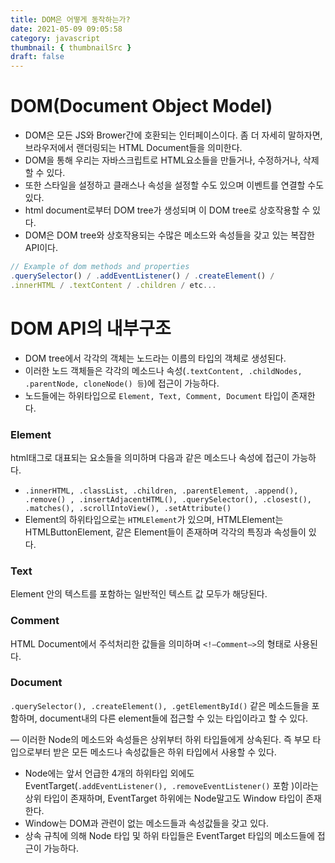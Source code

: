 ```yaml
---
title: DOM은 어떻게 동작하는가?
date: 2021-05-09 09:05:58
category: javascript
thumbnail: { thumbnailSrc }
draft: false
---
```


# DOM(Document Object Model)

- DOM은 모든 JS와 Brower간에 호환되는 인터페이스이다. 좀 더 자세히 말하자면, 브라우저에서 랜더링되는 HTML Document들을 의미한다.
- DOM을 통해 우리는 자바스크립트로 HTML요소들을 만들거나, 수정하거나, 삭제할 수 있다.
- 또한 스타일을 설정하고 클래스나 속성을 설정할 수도 있으며 이벤트를 연결할 수도 있다.
- html document로부터 DOM tree가 생성되며 이 DOM tree로 상호작용할 수 있다.
- DOM은 DOM tree와 상호작용되는 수많은 메소드와 속성들을 갖고 있는 복잡한 API이다.

```jsx
// Example of dom methods and properties
.querySelector() / .addEventListener() / .createElement() /
.innerHTML / .textContent / .children / etc...
```

# DOM API의 내부구조

- DOM tree에서 각각의 객체는 노드라는 이름의 타입의 객체로 생성된다.
- 이러한 노드 객체들은 각각의 메소드나 속성(`.textContent, .childNodes, .parentNode, cloneNode() 등`)에 접근이 가능하다.
- 노드들에는 하위타입으로 `Element, Text, Comment, Document` 타입이 존재한다.

### Element

html태그로 대표되는 요소들을 의미하며 다음과 같은 메소드나 속성에 접근이 가능하다.

- `.innerHTML, .classList, .children, .parentElement, .append(), .remove() , .insertAdjacentHTML(), .querySelector(), .closest(), .matches(), .scrollIntoView(), .setAttribute()`
- Element의 하위타입으로는 `HTMLElement`가 있으며, HTMLElement는 HTMLButtonElement, 같은 Element들이 존재하며 각각의 특징과 속성들이 있다.

### Text

Element 안의 텍스트를 포함하는 일반적인 텍스트 값 모두가 해당된다.

### Comment

HTML Document에서 주석처리한 값들을 의미하며 `<!—Comment—>`의 형태로 사용된다.

### Document

`.querySelector(), .createElement(), .getElementById()` 같은 메소드들을 포함하며, document내의 다른 element들에 접근할 수 있는 타입이라고 할 수 있다.

— 이러한 Node의 메소드와 속성들은 상위부터 하위 타입들에게 상속된다. 즉 부모 타입으로부터 받은 모든 메소드나 속성값들은 하위 타입에서 사용할 수 있다.

- Node에는 앞서 언급한 4개의 하위타입 외에도 EventTarget(`.addEventListener(), .removeEventListener()` 포함 )이라는 상위 타입이 존재하며, EventTarget 하위에는 Node말고도 Window 타입이 존재한다.
- Window는 DOM과 관련이 없는 메소드들과 속성값들을 갖고 있다.
- 상속 규칙에 의해 Node 타입 및 하위 타입들은 EventTarget 타입의 메소드들에 접근이 가능하다.
